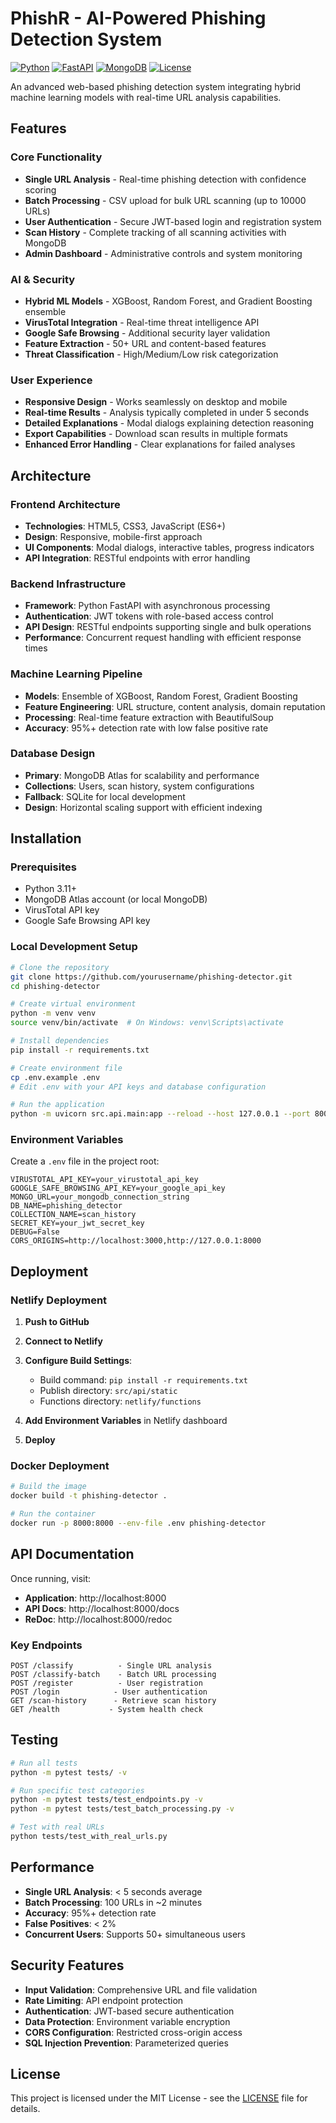 # PhishR - AI-Powered Phishing Detection System

[![Python](https://img.shields.io/badge/Python-3.11-blue.svg)](https://www.python.org/downloads/)
[![FastAPI](https://img.shields.io/badge/FastAPI-0.100+-green.svg)](https://fastapi.tiangolo.com/)
[![MongoDB](https://img.shields.io/badge/MongoDB-Atlas-green.svg)](https://www.mongodb.com/atlas)
[![License](https://img.shields.io/badge/License-MIT-yellow.svg)](LICENSE)

An advanced web-based phishing detection system integrating hybrid machine learning models with real-time URL analysis capabilities.

## Features

### Core Functionality

- **Single URL Analysis** - Real-time phishing detection with confidence scoring
- **Batch Processing** - CSV upload for bulk URL scanning (up to 10000 URLs)
- **User Authentication** - Secure JWT-based login and registration system
- **Scan History** - Complete tracking of all scanning activities with MongoDB
- **Admin Dashboard** - Administrative controls and system monitoring

### AI & Security

- **Hybrid ML Models** - XGBoost, Random Forest, and Gradient Boosting ensemble
- **VirusTotal Integration** - Real-time threat intelligence API
- **Google Safe Browsing** - Additional security layer validation
- **Feature Extraction** - 50+ URL and content-based features
- **Threat Classification** - High/Medium/Low risk categorization

### User Experience

- **Responsive Design** - Works seamlessly on desktop and mobile
- **Real-time Results** - Analysis typically completed in under 5 seconds
- **Detailed Explanations** - Modal dialogs explaining detection reasoning
- **Export Capabilities** - Download scan results in multiple formats
- **Enhanced Error Handling** - Clear explanations for failed analyses

## Architecture

### Frontend Architecture

- **Technologies**: HTML5, CSS3, JavaScript (ES6+)
- **Design**: Responsive, mobile-first approach
- **UI Components**: Modal dialogs, interactive tables, progress indicators
- **API Integration**: RESTful endpoints with error handling

### Backend Infrastructure

- **Framework**: Python FastAPI with asynchronous processing
- **Authentication**: JWT tokens with role-based access control
- **API Design**: RESTful endpoints supporting single and bulk operations
- **Performance**: Concurrent request handling with efficient response times

### Machine Learning Pipeline

- **Models**: Ensemble of XGBoost, Random Forest, Gradient Boosting
- **Feature Engineering**: URL structure, content analysis, domain reputation
- **Processing**: Real-time feature extraction with BeautifulSoup
- **Accuracy**: 95%+ detection rate with low false positive rate

### Database Design

- **Primary**: MongoDB Atlas for scalability and performance
- **Collections**: Users, scan history, system configurations
- **Fallback**: SQLite for local development
- **Design**: Horizontal scaling support with efficient indexing

## Installation

### Prerequisites

- Python 3.11+
- MongoDB Atlas account (or local MongoDB)
- VirusTotal API key
- Google Safe Browsing API key

### Local Development Setup

```bash
# Clone the repository
git clone https://github.com/yourusername/phishing-detector.git
cd phishing-detector

# Create virtual environment
python -m venv venv
source venv/bin/activate  # On Windows: venv\Scripts\activate

# Install dependencies
pip install -r requirements.txt

# Create environment file
cp .env.example .env
# Edit .env with your API keys and database configuration

# Run the application
python -m uvicorn src.api.main:app --reload --host 127.0.0.1 --port 8000
```

### Environment Variables

Create a `.env` file in the project root:

```env
VIRUSTOTAL_API_KEY=your_virustotal_api_key
GOOGLE_SAFE_BROWSING_API_KEY=your_google_api_key
MONGO_URL=your_mongodb_connection_string
DB_NAME=phishing_detector
COLLECTION_NAME=scan_history
SECRET_KEY=your_jwt_secret_key
DEBUG=False
CORS_ORIGINS=http://localhost:3000,http://127.0.0.1:8000
```

## Deployment

### Netlify Deployment

1. **Push to GitHub**
2. **Connect to Netlify**
3. **Configure Build Settings**:

   - Build command: `pip install -r requirements.txt`
   - Publish directory: `src/api/static`
   - Functions directory: `netlify/functions`

4. **Add Environment Variables** in Netlify dashboard
5. **Deploy**

### Docker Deployment

```bash
# Build the image
docker build -t phishing-detector .

# Run the container
docker run -p 8000:8000 --env-file .env phishing-detector
```

## API Documentation

Once running, visit:

- **Application**: http://localhost:8000
- **API Docs**: http://localhost:8000/docs
- **ReDoc**: http://localhost:8000/redoc

### Key Endpoints

```
POST /classify          - Single URL analysis
POST /classify-batch    - Batch URL processing
POST /register          - User registration
POST /login            - User authentication
GET /scan-history      - Retrieve scan history
GET /health           - System health check
```

## Testing

```bash
# Run all tests
python -m pytest tests/ -v

# Run specific test categories
python -m pytest tests/test_endpoints.py -v
python -m pytest tests/test_batch_processing.py -v

# Test with real URLs
python tests/test_with_real_urls.py
```

## Performance

- **Single URL Analysis**: < 5 seconds average
- **Batch Processing**: 100 URLs in ~2 minutes
- **Accuracy**: 95%+ detection rate
- **False Positives**: < 2%
- **Concurrent Users**: Supports 50+ simultaneous users

## Security Features

- **Input Validation**: Comprehensive URL and file validation
- **Rate Limiting**: API endpoint protection
- **Authentication**: JWT-based secure authentication
- **Data Protection**: Environment variable encryption
- **CORS Configuration**: Restricted cross-origin access
- **SQL Injection Prevention**: Parameterized queries



## License

This project is licensed under the MIT License - see the [LICENSE](LICENSE) file for details.
